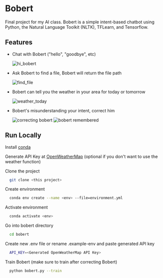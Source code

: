 
# Bobert

Final project for my AI class. Bobert is a simple intent-based chatbot using Python, the Natural Language Toolkit (NLTK), TFLearn, and Tensorflow.
## Features

- Chat with Bobert ("hello", "goodbye", etc)

  ![hi_bobert](https://github.com/justbautista/bobert-AI/assets/65434552/4d951d96-ae8a-49bb-b911-58c5f0abba5e)
- Ask Bobert to find a file, Bobert will return the file path

  ![find_file](https://github.com/justbautista/bobert-AI/assets/65434552/d38dd2a7-3c68-430a-b988-dfe374517f87)
- Bobert can tell you the weather in your area for today or tomorrow

  ![weather_today](https://github.com/justbautista/bobert-AI/assets/65434552/2f4843f1-5536-4810-b9ea-486b5bab2c3d)
- Bobert's misunderstanding your intent, correct him

  ![correcting bobert](https://github.com/justbautista/bobert-AI/assets/65434552/a5cd8c19-d1b7-4ed7-a82f-6446f1e90003)
  ![bobert remembered](https://github.com/justbautista/bobert-AI/assets/65434552/f1ebf3c2-cb42-454b-bd78-83d6514ca25d)




## Run Locally

Install [conda](https://conda.io/projects/conda/en/latest/user-guide/install/index.html)

Generate API Key at [OpenWeatherMap](https://openweathermap.org/api) (optional if you don't want to use the weather function)

Clone the project

```bash
  git clone <this project>
```

Create environment

```bash
  conda env create --name <env> --file=environment.yml
```

Activate environment

```bash
  conda activate <env>
```

Go into bobert directory

```bash
  cd bobert
```

Create new .env file or rename .example-env and paste generated API key

```bash
  API_KEY=<Generated OpenWeatherMap API Key>
```

Train Bobert (make sure to train after correcting Bobert)

```bash
  python bobert.py --train
```

